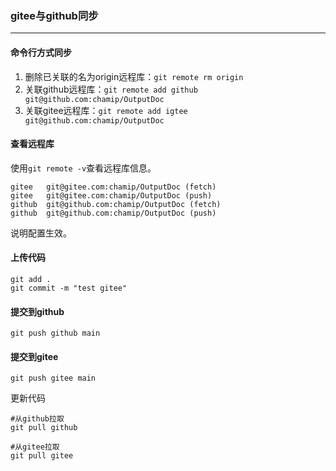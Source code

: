 ### gitee与github同步

---

#### 命令行方式同步

1. 删除已关联的名为origin远程库：`git remote rm origin`
2. 关联github远程库：`git remote add github git@github.com:chamip/OutputDoc`
3. 关联gitee远程库：`git remote add igtee git@github.com:chamip/OutputDoc`

#### 查看远程库

使用`git remote -v`查看远程库信息。

```
gitee	git@gitee.com:chamip/OutputDoc (fetch)
gitee	git@gitee.com:chamip/OutputDoc (push)
github	git@github.com:chamip/OutputDoc (fetch)
github	git@github.com:chamip/OutputDoc (push)
```

说明配置生效。

#### 上传代码

```
git add .
git commit -m "test gitee"
```

#### 提交到github

```
git push github main
```

#### 提交到gitee

```
git push gitee main
```

更新代码

```
#从github拉取
git pull github

#从gitee拉取
git pull gitee
```

